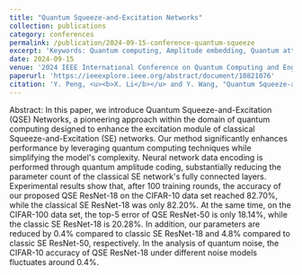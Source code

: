 ```yaml
---
title: "Quantum Squeeze-and-Excitation Networks"
collection: publications
category: conferences
permalink: /publication/2024-09-15-conference-quantum-squeeze
excerpt: 'Keywords: Quantum computing, Amplitude embedding, Quantum attention network'
date: 2024-09-15
venue: '2024 IEEE International Conference on Quantum Computing and Engineering (QCE)'
paperurl: 'https://ieeexplore.ieee.org/abstract/document/10821076'
citation: 'Y. Peng, <u><b>X. Li</b></u> and Y. Wang, "Quantum Squeeze-and-Excitation Networks," 2024 IEEE International Conference on Quantum Computing and Engineering (QCE), Montreal, QC, Canada, 2024, pp. 39-43, doi: 10.1109/QCE60285.2024.10249.'
---
```

Abstract: In this paper, we introduce Quantum Squeeze-and-Excitation (QSE) Networks, a pioneering approach within the domain of quantum computing designed to enhance the excitation module of classical Squeeze-and-Excitation (SE) networks. Our method significantly enhances performance by leveraging quantum computing techniques while simplifying the model's complexity. Neural network data encoding is performed through quantum amplitude coding, substantially reducing the parameter count of the classical SE network's fully connected layers. Experimental results show that, after 100 training rounds, the accuracy of our proposed QSE ResNet-18 on the CIFAR-10 data set reached 82.70%, while the classical SE ResNet-18 was only 82.20%. At the same time, on the CIFAR-100 data set, the top-5 error of QSE ResNet-50 is only 18.14%, while the classic SE ResNet-18 is 20.28%. In addition, our parameters are reduced by 0.4% compared to classic SE ResNet-18 and 4.8% compared to classic SE ResNet-50, respectively. In the analysis of quantum noise, the CIFAR-10 accuracy of QSE ResNet-18 under different noise models fluctuates around 0.4%.
